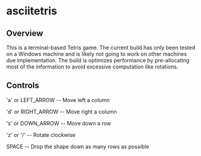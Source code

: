 # asciitetris

Overview
--------
This is a terminal-based Tetris game.
The current build has only been tested on a Windows machine and is likely not going to work on other machines due implementation.
The build is optimizes performance by pre-allocating most of the information to avoid excessive computation like rotations.

Controls
--------
'a' or LEFT_ARROW   --  Move left a column

'd' or RIGHT_ARROW  --  Move right a column

's' or DOWN_ARROW   --  Move down a row

'z' or '/'          --  Rotate clockwise

SPACE               --  Drop the shape down as many rows as possible
